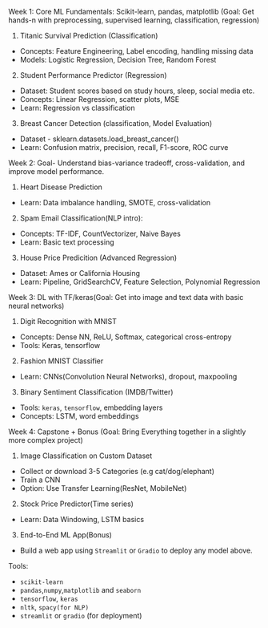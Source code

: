 Week 1: Core ML Fundamentals: Scikit-learn, pandas, matplotlib (Goal: Get hands-n with preprocessing, supervised learning, classification, regression)
1. Titanic Survival Prediction (Classification)
- Concepts: Feature Engineering, Label encoding, handling missing data
- Models: Logistic Regression, Decision Tree, Random Forest

2. Student Performance Predictor (Regression)
- Dataset: Student scores based on study hours, sleep, social media etc.
- Concepts: Linear Regression, scatter plots, MSE
- Learn: Regression vs classification

3. Breast Cancer Detection (classification, Model Evaluation)
- Dataset - sklearn.datasets.load_breast_cancer()
- Learn: Confusion matrix, precision, recall, F1-score, ROC curve

Week 2: Goal- Understand bias-variance tradeoff, cross-validation, and improve model performance.
1. Heart Disease Prediction
- Learn: Data imbalance handling, SMOTE, cross-validation

2. Spam Email Classification(NLP intro):
- Concepts: TF-IDF, CountVectorizer, Naive Bayes
- Learn: Basic text processing

3. House Price Predicition (Advanced Regression)
- Dataset: Ames or California Housing
- Learn: Pipeline, GridSearchCV, Feature Selection, Polynomial Regression

Week 3: DL with TF/keras(Goal: Get into image and text data with basic neural networks)
1. Digit Recognition with MNIST
- Concepts: Dense NN, ReLU, Softmax, categorical cross-entropy
- Tools: Keras, tensorflow
2. Fashion MNIST Classifier
- Learn: CNNs(Convolution Neural Networks), dropout, maxpooling
3. Binary Sentiment Classification (IMDB/Twitter)
- Tools: ```keras```, `tensorflow`, embedding layers
- Concepts: LSTM, word embeddings

Week 4: Capstone + Bonus (Goal: Bring Everything together in a slightly more complex project)
1. Image Classification on Custom Dataset
- Collect or download 3-5 Categories (e.g cat/dog/elephant)
- Train a CNN
- Option: Use Transfer Learning(ResNet, MobileNet)

2. Stock Price Predictor(Time series)
- Learn: Data Windowing, LSTM basics

3. End-to-End ML App(Bonus)
- Build a web app using `Streamlit` or `Gradio` to deploy any model above.




Tools:
- `scikit-learn`
- `pandas`,`numpy`,`matplotlib` and `seaborn`
- `tensorflow`, `keras`
- `nltk`, `spacy(for NLP)`
- `streamlit` or `gradio` (for deployment) 
